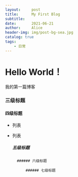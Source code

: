 ```yaml
---
layout:     post
title:      My First Blog
subtitle:   
date:       2021-06-21
author:     Alice
header-img: img/post-bg-sea.jpg
catalog: true
tags:
    - 日常
---
```



# Hello World！

我的第一篇博客

### 三级标题

#### 四级标题

- 列表
- 列表

    ##### 五级标题

        ###### 六级标题

            ###### 七级标题

